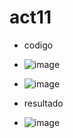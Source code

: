 # act11
- codigo

- ![image](https://github.com/user-attachments/assets/e3ace15e-d717-4e13-960a-d877b949a00b)

- ![image](https://github.com/user-attachments/assets/58e4d2cf-45bb-4b3c-87ed-d929e48c541d)

- resultado

- ![image](https://github.com/user-attachments/assets/00601b57-e7dd-4af6-b2f4-d32a7545887a)


